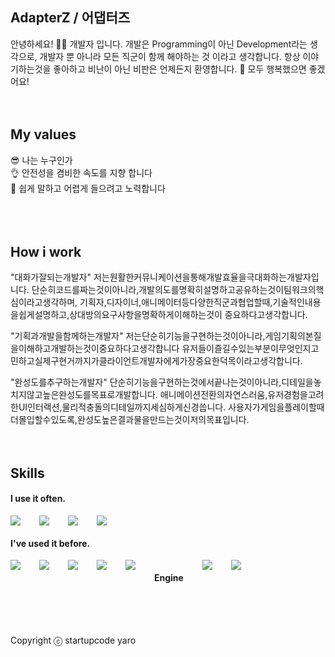## AdapterZ / 어댑터즈
안녕하세요! 🙋‍♂️ 개발자 입니다. 개발은 Programming이 아닌 Development라는 생각으로, 개발자 뿐 아니라 모든 직군이 함께 해야하는 것 이라고 생각합니다.
항상 이야기하는것을 좋아하고 비난이 아닌 비판은 언제든지 환영합니다. 🥰 모두 행복했으면 좋겠어요!
<br />
<br />
<br />
## My values
😎 나는 누구인가<br />
👌 안전성을 겸비한 속도를 지향 합니다<br />
🦻 쉽게 말하고 어렵게 들으려고 노력합니다<br />
<br />
<br />
<br />
## How i work
"대화가잘되는개발자"
저는원활한커뮤니케이션을통해개발효율을극대화하는개발자입니다.
단순히코드를짜는것이아니라,개발의도를명확히설명하고공유하는것이팀워크의핵심이라고생각하며,
기획자,디자이너,애니메이터등다양한직군과협업할때,기술적인내용을쉽게설명하고,상대방의요구사항을명확하게이해하는것이
중요하다고생각합니다.

"기획과개발을함께하는개발자"
저는단순히기능을구현하는것이아니라,게임기획의본질을이해하고개발하는것이중요하다고생각합니다
유저들이즐길수있는부분이무엇인지고민하고실제구현거까지가클라이언트개발자에게가장중요한덕목이라고생각합니다.

"완성도를추구하는개발자"
단순히기능을구현하는것에서끝나는것이아니라,디테일을놓치지않고높은완성도를목표로개발합니다.
애니메이션전환의자연스러움,유저경험을고려한UI인터랙션,물리적충돌의디테일까지세심하게신경씁니다.
사용자가게임을플레이할때더몰입할수있도록,완성도높은결과물을만드는것이저의목표입니다.
<br />
<br />
<br />
## Skills
#### I use it often.
<div style="display:flex;gap:30px;flex-wrap:wrap;">
  <img src="https://img.shields.io/badge/C++-00599C?style=for-the-badge&logo=cplusplus&logoColor=white">
  <img src="https://img.shields.io/badge/C%23-239120?style=for-the-badge&logo=csharp&logoColor=white">
  <img src="https://img.shields.io/badge/C-A8B9CC?style=for-the-badge&logo=c&logoColor=white">
  <img src="https://img.shields.io/badge/Python-3776AB?style=for-the-badge&logo=python&logoColor=white">

</div>

#### I've used it before.
<div style="display:flex;gap:30px;flex-wrap:wrap;">
  <img src="https://img.shields.io/badge/Linux-FCC624?style=for-the-badge&logo=linux&logoColor=black">
  <img src="https://img.shields.io/badge/AWS-232F3E?style=for-the-badge&logo=amazonaws&logoColor=white">
  <img src="https://img.shields.io/badge/MariaDB-003545?style=for-the-badge&logo=mariadb&logoColor=white">
  <img src="https://img.shields.io/badge/Oracle-F80000?style=for-the-badge&logo=oracle&logoColor=white">
  <img src="https://img.shields.io/badge/Django-092E20?style=for-the-badge&logo=django&logoColor=white">

#### Engine
  <img src="https://img.shields.io/badge/Unity-100000?style=for-the-badge&logo=unity&logoColor=white">
  <img src="https://img.shields.io/badge/Unreal%20Engine-0E1128?style=for-the-badge&logo=unrealengine&logoColor=white">
  

</div>
<br />
<br />
<br />

Copyright ⓒ startupcode yaro
